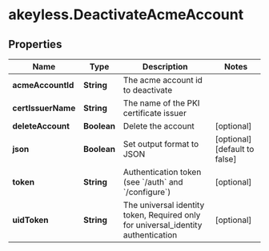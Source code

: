 # akeyless.DeactivateAcmeAccount

## Properties

Name | Type | Description | Notes
------------ | ------------- | ------------- | -------------
**acmeAccountId** | **String** | The acme account id to deactivate | 
**certIssuerName** | **String** | The name of the PKI certificate issuer | 
**deleteAccount** | **Boolean** | Delete the account | [optional] 
**json** | **Boolean** | Set output format to JSON | [optional] [default to false]
**token** | **String** | Authentication token (see &#x60;/auth&#x60; and &#x60;/configure&#x60;) | [optional] 
**uidToken** | **String** | The universal identity token, Required only for universal_identity authentication | [optional] 



